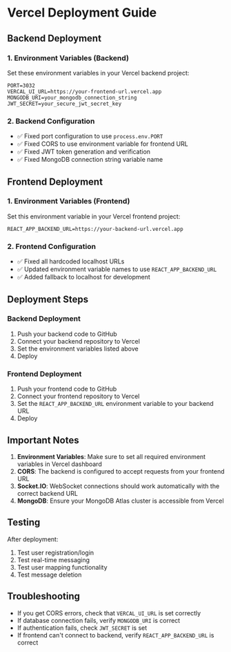 # Vercel Deployment Guide

## Backend Deployment

### 1. Environment Variables (Backend)
Set these environment variables in your Vercel backend project:

```
PORT=3032
VERCAL_UI_URL=https://your-frontend-url.vercel.app
MONGODB_URI=your_mongodb_connection_string
JWT_SECRET=your_secure_jwt_secret_key
```

### 2. Backend Configuration
- ✅ Fixed port configuration to use `process.env.PORT`
- ✅ Fixed CORS to use environment variable for frontend URL
- ✅ Fixed JWT token generation and verification
- ✅ Fixed MongoDB connection string variable name

## Frontend Deployment

### 1. Environment Variables (Frontend)
Set this environment variable in your Vercel frontend project:

```
REACT_APP_BACKEND_URL=https://your-backend-url.vercel.app
```

### 2. Frontend Configuration
- ✅ Fixed all hardcoded localhost URLs
- ✅ Updated environment variable names to use `REACT_APP_BACKEND_URL`
- ✅ Added fallback to localhost for development

## Deployment Steps

### Backend Deployment
1. Push your backend code to GitHub
2. Connect your backend repository to Vercel
3. Set the environment variables listed above
4. Deploy

### Frontend Deployment
1. Push your frontend code to GitHub
2. Connect your frontend repository to Vercel
3. Set the `REACT_APP_BACKEND_URL` environment variable to your backend URL
4. Deploy

## Important Notes

1. **Environment Variables**: Make sure to set all required environment variables in Vercel dashboard
2. **CORS**: The backend is configured to accept requests from your frontend URL
3. **Socket.IO**: WebSocket connections should work automatically with the correct backend URL
4. **MongoDB**: Ensure your MongoDB Atlas cluster is accessible from Vercel

## Testing

After deployment:
1. Test user registration/login
2. Test real-time messaging
3. Test user mapping functionality
4. Test message deletion

## Troubleshooting

- If you get CORS errors, check that `VERCAL_UI_URL` is set correctly
- If database connection fails, verify `MONGODB_URI` is correct
- If authentication fails, check `JWT_SECRET` is set
- If frontend can't connect to backend, verify `REACT_APP_BACKEND_URL` is correct 